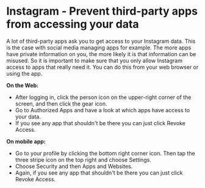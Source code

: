 # Instagram - Prevent third-party apps from accessing your data


A lot of third-party apps ask you to get access to your Instagram data. This is the case with social media managing apps for example. The more apps have private information on you, the more likely it is that information can be misused. So it is important to make sure that you only allow Instagram access to apps that really need it. You can do this from your web browser or using the app.

**On the Web:**

* After logging in, click the person icon on the upper-right corner of the screen, and then click the gear icon.
* Go to Authorized Apps and have a look at which apps have access to your data.
* If you see any app that shouldn't be there you can just click Revoke Access.

**On mobile app:**

* Go to your profile by clicking the bottom right corner icon. Then tap the three stripe icon on the top right and choose Settings.
* Choose Security and then Apps and Websites.
* Again, if you see any app that shouldn't be there you can just click Revoke Access.

 
